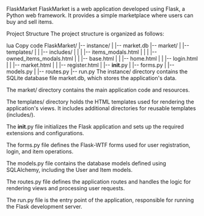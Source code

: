 FlaskMarket
FlaskMarket is a web application developed using Flask, a Python web framework. It provides a simple marketplace where users can buy and sell items.

Project Structure
The project structure is organized as follows:

lua
Copy code
FlaskMarket/
|-- instance/
|   |-- market.db
|-- market/
|   |-- templates/
|   |   |-- includes/
|   |   |   |-- items_modals.html
|   |   |   |-- owned_items_modals.html
|   |   |-- base.html
|   |   |-- home.html
|   |   |-- login.html
|   |   |-- market.html
|   |   |-- register.html
|   |-- __init__.py
|   |-- forms.py
|   |-- models.py
|   |-- routes.py
|-- run.py
The instance/ directory contains the SQLite database file market.db, which stores the application's data.

The market/ directory contains the main application code and resources.

The templates/ directory holds the HTML templates used for rendering the application's views. It includes additional directories for reusable templates (includes/).

The __init__.py file initializes the Flask application and sets up the required extensions and configurations.

The forms.py file defines the Flask-WTF forms used for user registration, login, and item operations.

The models.py file contains the database models defined using SQLAlchemy, including the User and Item models.

The routes.py file defines the application routes and handles the logic for rendering views and processing user requests.

The run.py file is the entry point of the application, responsible for running the Flask development server.